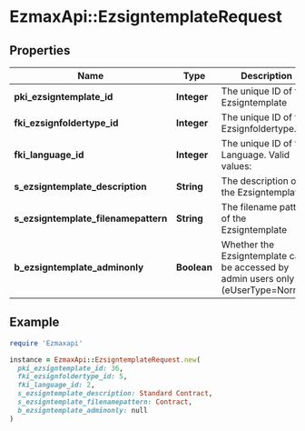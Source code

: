 # EzmaxApi::EzsigntemplateRequest

## Properties

| Name | Type | Description | Notes |
| ---- | ---- | ----------- | ----- |
| **pki_ezsigntemplate_id** | **Integer** | The unique ID of the Ezsigntemplate | [optional] |
| **fki_ezsignfoldertype_id** | **Integer** | The unique ID of the Ezsignfoldertype. |  |
| **fki_language_id** | **Integer** | The unique ID of the Language.  Valid values:  |Value|Description| |-|-| |1|French| |2|English| |  |
| **s_ezsigntemplate_description** | **String** | The description of the Ezsigntemplate |  |
| **s_ezsigntemplate_filenamepattern** | **String** | The filename pattern of the Ezsigntemplate | [optional] |
| **b_ezsigntemplate_adminonly** | **Boolean** | Whether the Ezsigntemplate can be accessed by admin users only (eUserType&#x3D;Normal) |  |

## Example

```ruby
require 'Ezmaxapi'

instance = EzmaxApi::EzsigntemplateRequest.new(
  pki_ezsigntemplate_id: 36,
  fki_ezsignfoldertype_id: 5,
  fki_language_id: 2,
  s_ezsigntemplate_description: Standard Contract,
  s_ezsigntemplate_filenamepattern: Contract,
  b_ezsigntemplate_adminonly: null
)
```

